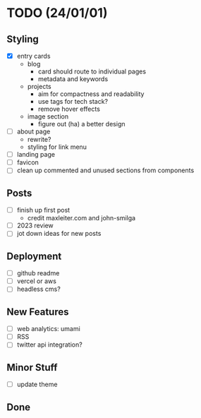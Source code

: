 # TODO (24/01/01)

## Styling

- [x] entry cards
  - blog
    - card should route to individual pages
    - metadata and keywords
  - projects
    - aim for compactness and readability
    - use tags for tech stack?
    - remove hover effects
  - image section
    - figure out (ha) a better design
- [ ] about page
  - rewrite?
  - styling for link menu
- [ ] landing page
- [ ] favicon
- [ ] clean up commented and unused sections from components

## Posts

- [ ] finish up first post
  - credit maxleiter.com and john-smilga
- [ ] 2023 review
- [ ] jot down ideas for new posts

## Deployment

- [ ] github readme
- [ ] vercel or aws
- [ ] headless cms?

## New Features

- [ ] web analytics: umami
- [ ] RSS
- [ ] twitter api integration?

## Minor Stuff

- [ ] update theme

## Done
